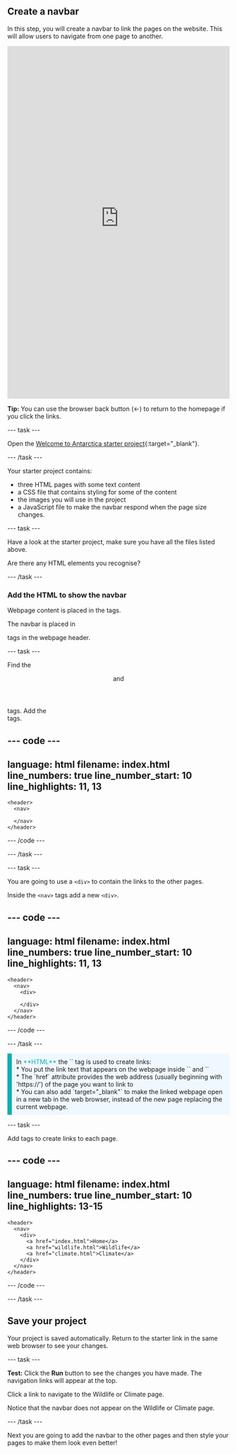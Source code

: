 ## Create a navbar

In this step, you will create a navbar to link the pages on the website. This will allow users to navigate from one page to another.
<iframe src="https://staging-editor.raspberrypi.org/en/embed/viewer/welcome-to-antarctica-step2" width="100%" height="800" frameborder="0" marginwidth="0" marginheight="0" allowfullscreen> </iframe>

**Tip:** You can use the browser back button (←) to return to the homepage if you click the links.

--- task ---

Open the [Welcome to Antarctica starter project](https://staging-editor.raspberrypi.org/en/projects/welcome-to-antarctica-starter){:target="_blank"}.

--- /task ---

Your starter project contains:
+ three HTML pages with some text content
+ a CSS file that contains styling for some of the content
+ the images you will use in the project
+ a JavaScript file to make the navbar respond when the page size changes.

--- task ---

Have a look at the starter project, make sure you have all the files listed above. 

Are there any HTML elements you recognise?

--- /task ---

### Add the HTML to show the navbar

Webpage content is placed in the <body> tags.

The navbar is placed in <nav> tags in the webpage header.

--- task ---

Find the <header> and </header> tags.
Add the <nav> tags.

--- code ---
---
language: html
filename: index.html
line_numbers: true
line_number_start: 10
line_highlights: 11, 13
---

    <header>
      <nav>
        
      </nav>
    </header>

--- /code ---

--- /task ---

--- task ---

You are going to use a `<div>` to contain the links to the other pages. 

Inside the `<nav>` tags add a new `<div>`.

--- code ---
---
language: html
filename: index.html
line_numbers: true
line_number_start: 10
line_highlights: 11, 13
---

    <header>
      <nav>
        <div>

        </div>
      </nav>
    </header>

--- /code ---

--- /task ---

<p style="border-left: solid; border-width:10px; border-color: #0faeb0; background-color: aliceblue; padding: 10px;">
In <span style="color: #0faeb0">**HTML**</span> the `<a>` tag is used to create links: 
<br>
* You put the link text that appears on the webpage inside `<a>` and `</a>` 
<br>
* The `href` attribute provides the web address (usually beginning with 'https://') of the page you want to link to <br>
* You can also add `target="_blank"` to make the linked webpage open in a new tab in the web browser, instead of the new page replacing the current webpage.
</p>

--- task ---

Add <a> tags to create links to each page.

--- code ---
---
language: html
filename: index.html
line_numbers: true
line_number_start: 10
line_highlights: 13-15
---

    <header>
      <nav>
        <div>
          <a href="index.html">Home</a>
          <a href="wildlife.html">Wildlife</a>
          <a href="climate.html">Climate</a>
        </div>
      </nav>
    </header>

--- /code ---

--- /task ---

## Save your project

Your project is saved automatically. Return to the starter link in the same web browser to see your changes.

--- task ---

**Test:** Click the **Run** button to see the changes you have made. The navigation links will appear at the top.

Click a link to navigate to the Wildlife or Climate page.

Notice that the navbar does not appear on the Wildlife or Climate page.

--- /task ---

Next you are going to add the navbar to the other pages and then style your pages to make them look even better!

